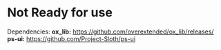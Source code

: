 # Not Ready for use

Dependencies:
**ox_lib:** https://github.com/overextended/ox_lib/releases/
**ps-ui:** https://github.com/Project-Sloth/ps-ui
